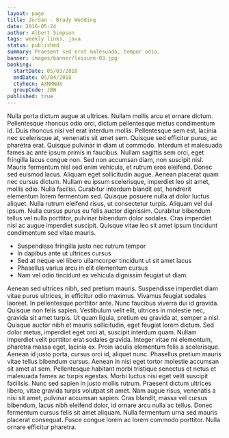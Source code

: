 ```yaml
---
layout: page
title: Jordan - Brady Wedding
date: 2016-05-24
author: Albert Simpson
tags: weekly links, java
status: published
summary: Praesent sed erat malesuada, tempor odio.
banner: images/banner/leisure-03.jpg
booking:
  startDate: 05/03/2018
  endDate: 05/04/2018
  ctyhocn: AXNMNHX
  groupCode: JBW
published: true
---
```

Nulla porta dictum augue at ultrices. Nullam mollis arcu et ornare dictum. Pellentesque rhoncus odio orci, dictum pellentesque metus condimentum id. Duis rhoncus nisi vel erat interdum mollis. Pellentesque sem est, lacinia nec scelerisque at, venenatis sit amet sem. Quisque sed efficitur purus, ac pharetra erat. Quisque pulvinar in diam ut commodo. Interdum et malesuada fames ac ante ipsum primis in faucibus. Nullam sagittis sem orci, eget fringilla lacus congue non.
Sed non accumsan diam, non suscipit nisl. Mauris fermentum nisl sed enim vehicula, et rutrum eros eleifend. Donec sed euismod lacus. Aliquam eget sollicitudin augue. Aenean placerat quam nec cursus dictum. Nullam eu ipsum scelerisque, imperdiet leo sit amet, mollis odio. Nulla facilisi. Curabitur interdum blandit est, hendrerit elementum lorem fermentum sed. Quisque posuere nulla at dolor luctus aliquet. Nulla rutrum eleifend risus, ut consectetur turpis. Aliquam vel dui ipsum. Nulla cursus purus eu felis auctor dignissim. Curabitur bibendum tellus vel nulla porttitor, pulvinar bibendum dolor sodales. Cras imperdiet nisl ac augue imperdiet suscipit. Quisque vitae leo sit amet ipsum tincidunt condimentum sed vitae mauris.

* Suspendisse fringilla justo nec rutrum tempor
* In dapibus ante ut ultrices cursus
* Sed at neque vel libero ullamcorper tincidunt ut sit amet lacus
* Phasellus varius arcu in elit elementum cursus
* Nam vel odio tincidunt ex vehicula dignissim feugiat ut diam.

Aenean sed ultrices nibh, sed pretium mauris. Suspendisse imperdiet diam vitae purus ultrices, in efficitur odio maximus. Vivamus feugiat sodales laoreet. In pellentesque porttitor ante. Nunc faucibus viverra dui id gravida. Quisque non felis sapien. Vestibulum velit elit, ultrices in molestie nec, gravida sit amet turpis. Ut quam ligula, pretium eu gravida at, semper a nisl. Quisque auctor nibh et mauris sollicitudin, eget feugiat lorem dictum. Sed dolor metus, imperdiet eget orci at, suscipit interdum quam. Nullam imperdiet velit porttitor erat sodales gravida.
Integer vitae mi elementum, pharetra massa eget, lacinia ex. Proin iaculis elementum felis a scelerisque. Aenean id justo porta, cursus orci id, aliquet nunc. Phasellus pretium mauris vitae tellus bibendum cursus. Aenean in nisi eget tortor molestie accumsan sit amet at sem. Pellentesque habitant morbi tristique senectus et netus et malesuada fames ac turpis egestas. Morbi luctus nisi eget velit suscipit facilisis. Nunc sed sapien in justo mollis rutrum. Praesent dictum ultrices libero, vitae gravida turpis volutpat sit amet. Nam augue risus, venenatis a nisi sit amet, pulvinar accumsan sapien. Cras blandit, massa vel cursus bibendum, lacus nibh eleifend dolor, id ornare arcu nulla ac tellus. Donec fermentum cursus felis sit amet aliquam. Nulla fermentum urna sed mauris placerat consequat. Fusce congue lorem ac lorem commodo porttitor. Nulla ornare efficitur pharetra.
